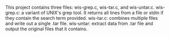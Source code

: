 This project contains three files: wis-grep.c, wis-tar.c, and wis-untar.c.
wis-grep.c: a variant of UNIX's grep tool. It returns all lines from a file or stdin if they contain the search term provided. 
wis-tar.c: combines multiple files and write out a single .tar file.
wis-untar: extract data from .tar file and output the original files that it contains.